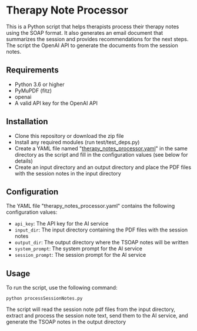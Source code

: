 # Therapy Note Processor

This is a Python script that helps therapists process their therapy notes using the SOAP format. It also generates an email document that summarizes the session and provides recommendations for the next steps. The script the OpenAI API to generate the documents from the session notes.

## Requirements

- Python 3.6 or higher
- PyMuPDF (fitz)
- openai
- A valid API key for the OpenAI API

## Installation

- Clone this repository or download the zip file
- Install any required modules (run test/test_deps.py)
- Create a YAML file named "[therapy_notes_processor.yaml](https://github.com/swarmrouter/therapy_note_processor/blob/main/config/therapy_note_processor.yaml)" in the same directory as the script and fill in the configuration values (see below for details)
- Create an input directory and an output directory and place the PDF files with the session notes in the input directory

## Configuration

The YAML file "therapy_notes_processor.yaml" contains the following configuration values:

- `api_key`: The API key for the AI service
- `input_dir`: The input directory containing the PDF files with the session notes
- `output_dir`: The output directory where the TSOAP notes will be written
- `system_prompt`: The system prompt for the AI service
- `session_prompt`: The session prompt for the AI service

## Usage

To run the script, use the following command:

`python processSessionNotes.py`

The script will read the session note pdf files from the input directory, extract and process the session note text, send them to the AI service, and generate the TSOAP notes in the output directory
